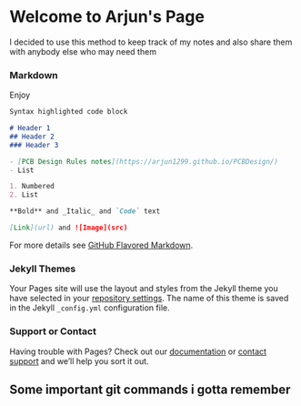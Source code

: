 # Welcome to Arjun's Page

I decided to use this method to keep track of my notes and also share them with anybody else who may need them
### Markdown

Enjoy

```markdown
Syntax highlighted code block

# Header 1
## Header 2
### Header 3

- [PCB Design Rules notes](https://arjun1299.github.io/PCBDesign/)
- List

1. Numbered
2. List

**Bold** and _Italic_ and `Code` text

[Link](url) and ![Image](src)
```
For more details see [GitHub Flavored Markdown](https://guides.github.com/features/mastering-markdown/).

### Jekyll Themes

Your Pages site will use the layout and styles from the Jekyll theme you have selected in your [repository settings](https://github.com/arjun1299/PCBDesign/settings). The name of this theme is saved in the Jekyll `_config.yml` configuration file.

### Support or Contact

Having trouble with Pages? Check out our [documentation](https://help.github.com/categories/github-pages-basics/) or [contact support](https://github.com/contact) and we’ll help you sort it out.

## Some important git commands i gotta remember

```markdown

```
